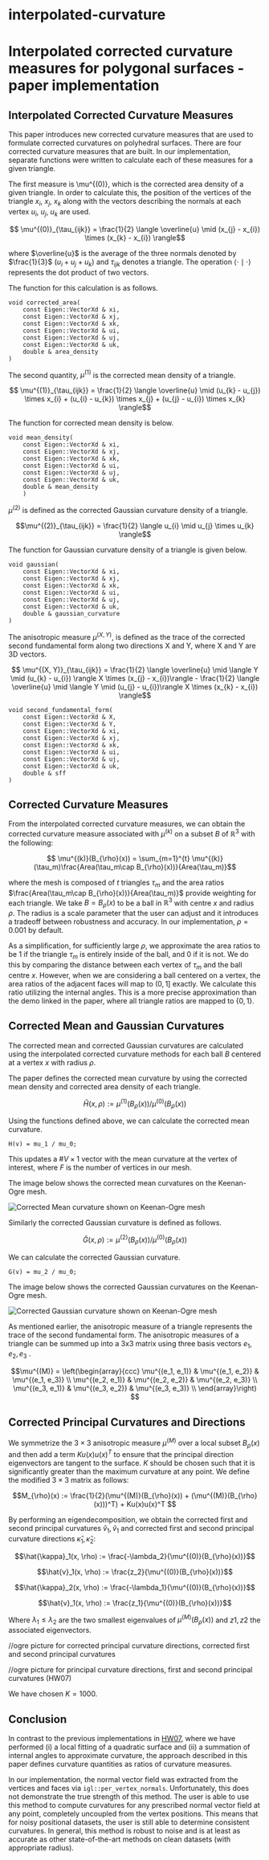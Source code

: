 # interpolated-curvature

# Interpolated corrected curvature measures for polygonal surfaces - paper implementation

  
  

## Interpolated Corrected Curvature Measures

This paper introduces new corrected curvature measures that are used to formulate corrected curvatures on polyhedral surfaces. There are four corrected curvature measures that are built. In our implementation, separate functions were written to calculate each of these measures for a given triangle.

  

The first measure is \mu^{(0)}, which is the corrected area density of a given triangle. In order to calculate this, the position of the vertices of the triangle $x_{i}$, $x_{j}$, $x_{k}$ along with the vectors describing the normals at each vertex $u_{i}$, $u_{j}$, $u_{k}$ are used.

  

$$ \mu^{(0)}_{\tau_{ijk}} = \frac{1}{2} \langle \overline{u} \mid (x_{j} - x_{i}) \times (x_{k} - x_{i}) \rangle$$

where $\overline{u}$ is the average of the three normals denoted by $\frac{1}{3}$ $(u_{i}+u_{j}+u_{k})$ and $\tau_{ijk}$ denotes a triangle. The operation $\langle \cdot \mid \cdot \rangle$ represents the dot product of two vectors.

  

The function for this calculation is as follows.

  

    void corrected_area(
        const Eigen::VectorXd & xi,
        const Eigen::VectorXd & xj,
        const Eigen::VectorXd & xk,
        const Eigen::VectorXd & ui,
        const Eigen::VectorXd & uj,
        const Eigen::VectorXd & uk,
        double & area_density
    )

  

The second quantity, $\mu^{(1)}$ is the corrected mean density of a triangle.

  

$$ \mu^{(1)}_{\tau_{ijk}} = \frac{1}{2} \langle \overline{u} \mid (u_{k} - u_{j}) \times x_{i} + (u_{i} - u_{k}) \times x_{j} + (u_{j} - u_{i}) \times x_{k} \rangle$$

  

The function for corrected mean density is below.

  

    void mean_density(
        const Eigen::VectorXd & xi,
        const Eigen::VectorXd & xj,
        const Eigen::VectorXd & xk,
        const Eigen::VectorXd & ui,
        const Eigen::VectorXd & uj,
        const Eigen::VectorXd & uk,
        double & mean_density
        )

  

$\mu^{(2)}$ is defined as the corrected Gaussian curvature density of a triangle.

$$\mu^{(2)}_{\tau_{ijk}} = \frac{1}{2} \langle u_{i} \mid u_{j} \times u_{k} \rangle$$

  

The function for Gaussian curvature density of a triangle is given below.

  

    void gaussian(
	    const Eigen::VectorXd & xi,
	    const Eigen::VectorXd & xj,
	    const Eigen::VectorXd & xk,
	    const Eigen::VectorXd & ui,
	    const Eigen::VectorXd & uj,
	    const Eigen::VectorXd & uk,
	    double & gaussian_curvature
    )

  

The anisotropic measure $\mu^{(X,Y)}$, is defined as the trace of the corrected second fundamental form along two directions X and Y, where X and Y are 3D vectors.

  

$$ \mu^{(X, Y)}_{\tau_{ijk}} = \frac{1}{2} \langle \overline{u} \mid \langle Y \mid (u_{k} - u_{i}) \rangle X \times (x_{j} - x_{i})\rangle - \frac{1}{2} \langle \overline{u} \mid \langle Y \mid (u_{j} - u_{i})\rangle X \times (x_{k} - x_{i}) \rangle$$

  

    void second_fundamental_form(
        const Eigen::VectorXd & X,
        const Eigen::VectorXd & Y,
        const Eigen::VectorXd & xi,
        const Eigen::VectorXd & xj,
        const Eigen::VectorXd & xk,
        const Eigen::VectorXd & ui,
        const Eigen::VectorXd & uj,
        const Eigen::VectorXd & uk,
        double & sff
    )

  

## Corrected Curvature Measures

  

From the interpolated corrected curvature measures, we can obtain the corrected curvature measure associated with $\mu^{(k)}$ on a subset $B$ of $\mathbb{R}^3$ with the following:

  

$$ \mu^{(k)}(B_{\rho}(x)) = \sum_{m=1}^{t} \mu^{(k)}(\tau_m)\frac{Area(\tau_m\cap B_{\rho}(x))}{Area(\tau_m)}$$

  

where the mesh is composed of $t$ triangles $\tau_m$ and the area ratios $\frac{Area(\tau_m\cap B_{\rho}(x))}{Area(\tau_m)}$ provide weighting for each triangle. We take $B = B_{\rho}(x)$ to be a ball in $\mathbb{R}^3$ with centre $x$ and radius $\rho$. The radius is a scale parameter that the user can adjust and it introduces a tradeoff between robustness and accuracy. In our implementation, $\rho = 0.001$ by default.

  

As a simplification, for sufficiently large $\rho$, we approximate the area ratios to be $1$ if the triangle $\tau_m$ is entirely inside of the ball, and $0$ if it is not. We do this by comparing the distance between each vertex of $\tau_m$ and the ball centre $x$. However, when we are considering a ball centered on a vertex, the area ratios of the adjacent faces will map to $(0, 1]$ exactly. We calculate this ratio utilizing the internal angles. This is a more precise approximation than the demo linked in the paper, where all triangle ratios are mapped to $\{0, 1\}$.

  
  

## Corrected Mean and Gaussian Curvatures

The corrected mean and corrected Gaussian curvatures are calculated using the interpolated corrected curvature methods for each ball $B$ centered at a vertex $x$ with radius $\rho$.

The paper defines the corrected mean curvature by using the corrected mean density and corrected area density of each triangle.

$$\hat{H}(x, \rho) := \mu^{(1)}(B_{\rho}(x)) / \mu^{(0)}(B_{\rho}(x)) $$

Using the functions defined above, we can calculate the corrected mean curvature.

`H(v) = mu_1 / mu_0;`

This updates a #$V \times 1$ vector with the mean curvature at the vertex of interest, where $F$ is the number of vertices in our mesh.

  

The image below shows the corrected mean curvatures on the Keenan-Ogre mesh.

  

![Corrected Mean curvature shown on Keenan-Ogre mesh](https://i.ibb.co/tx1dLnp/ogre-mean.png)

Similarly the corrected Gaussian curvature is defined as follows.

  

$$\hat{G}(x, \rho) := \mu^{(2)}(B_{\rho}(x)) / \mu^{(0)}(B_{\rho}(x)) $$

We can calculate the corrected Gaussian curvature.

`G(v) = mu_2 / mu_0;`

The image below shows the corrected Gaussian curvatures on the Keenan-Ogre mesh.

![Corrected Gaussian curvature shown on Keenan-Ogre mesh](https://i.ibb.co/B2sWSBF/ogre-gaussian.png)

  

As mentioned earlier, the anisotropic measure of a triangle represents the trace of the second fundamental form. The anisotropic measures of a triangle can be summed up into a 3x3 matrix using three basis vectors $e_{1}, e_{2}, e_{3}$ .

$$\mu^{(M)} = \left(\begin{array}{ccc}
\mu^{(e_1, e_1)}  & \mu^{(e_1, e_2)}  &  \mu^{(e_1, e_3)}  \\
\mu^{(e_2, e_1)}  & \mu^{(e_2, e_2)}  &  \mu^{(e_2, e_3)}  \\
\mu^{(e_3, e_1)}  & \mu^{(e_3, e_2)}  &  \mu^{(e_3, e_3)}  \\
\end{array}\right)
  $$


## Corrected Principal Curvatures and Directions

We symmetrize the $3\times3$ anisotropic measure $\mu^{(M)}$ over a local subset $B_{\rho}(x)$ and then add a term $Ku(x)u(x)^T$ to ensure that the principal direction eigenvectors are tangent to the surface. $K$ should be chosen such that it is significantly greater than the maximum curvature at any point. We define the modified $3\times3$ matrix as follows:

$$M_{\rho}(x) := \frac{1}{2}(\mu^{(M)}(B_{\rho}(x)) + (\mu^{(M)}(B_{\rho}(x)))^T) + Ku(x)u(x)^T $$

By performing an eigendecomposition, we obtain the corrected first and second principal curvatures $\hat{v}_1, \hat{v}_1$ and corrected first and second principal curvature directions $\hat{\kappa}_1, \hat{\kappa}_2$:

$$\hat{\kappa}_1(x, \rho) := \frac{-\lambda_2}{\mu^{(0)}(B_{\rho}(x))}$$

$$\hat{v}_1(x, \rho) := \frac{z_2}{\mu^{(0)}(B_{\rho}(x))}$$

$$\hat{\kappa}_2(x, \rho) := \frac{-\lambda_1}{\mu^{(0)}(B_{\rho}(x))}$$

$$\hat{v}_1(x, \rho) := \frac{z_1}{\mu^{(0)}(B_{\rho}(x))}$$

Where $\lambda_1 \le \lambda_2$ are the two smallest eigenvalues of $\mu^{(M)}(B_{\rho}(x))$ and $z1, z2$ the associated eigenvectors.

//ogre picture for corrected principal curvature directions, corrected first and second principal curvatures

//ogre picture for principal curvature directions, first and second principal curvatures (HW07)

We have chosen $K = 1000$.


## Conclusion


In contrast to the previous implementations in [HW07](https://github.com/alecjacobson/geometry-processing-curvature), where we have performed (i) a local fitting of a quadratic surface and (ii) a summation of internal angles to approximate curvature, the approach described in this paper defines curvature quantities as ratios of curvature measures.

  

In our implementation, the normal vector field was extracted from the vertices and faces via `igl::per_vertex_normals`. Unfortunately, this does not demonstrate the true strength of this method. The user is able to use this method to compute curvatures for any prescribed normal vector field at any point, completely uncoupled from the vertex positions. This means that for noisy positional datasets, the user is still able to determine consistent curvatures. In general, this method is robust to noise and is at least as accurate as other state-of-the-art methods on clean datasets (with appropriate radius).

